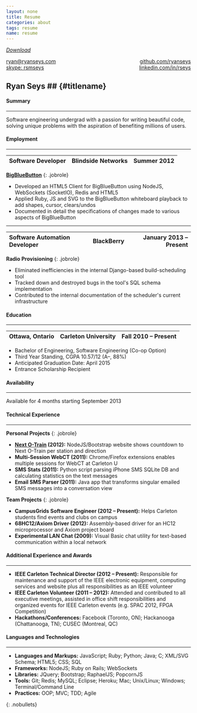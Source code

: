```yaml
---
layout: none
title: Resume
categories: about
tags: resume
name: resume
---
```


*[Download](/about/resume.pdf)*

<link rel="stylesheet" href="../../css/resume.css" />

<div><a class="subtle_link" href="mailto:ryan@ryanseys.com">ryan@ryanseys.com</a>
  <div style="float:right;"><a class="subtle_link" href="http://github.com/ryanseys">github.com/ryanseys</a></div>
</div>

<div style="float:right;"><a class="subtle_link" href="http://linkedin.com/in/rseys">linkedin.com/in/rseys</a></div>
<div><a class="subtle_link" href="skype:rsmseys">skype: rsmseys</a></div>

## Ryan Seys ## {#titlename}

#### Summary
- - -
Software engineering undergrad with a passion for writing beautiful code, solving unique problems with the aspiration of benefiting millions of users.

#### Employment
- - -

Software Developer | Blindside Networks | Summer 2012 |
:------------------|:------------------:|------------:|
**[BigBlueButton](http://bigbluebutton.org/)**
{: .jobrole}
- Developed an HTML5 Client for BigBlueButton using NodeJS, WebSockets (SocketIO), Redis and HTML5
- Applied Ruby, JS and SVG to the BigBlueButton whiteboard playback to add shapes, cursor, clears/undos
- Documented in detail the specifications of changes made to various aspects of BigBlueButton

<hr style="margin-top:4px;margin-bottom:4px;" />

Software Automation Developer | BlackBerry | January 2013 &ndash; Present |
:-----------------------------|:----------:|-----------------------:|
**Radio Provisioning**
{: .jobrole}
- Eliminated inefficiencies in the internal Django-based build-scheduling tool
- Tracked down and destroyed bugs in the tool's SQL schema implementation
- Contributed to the internal documentation of the scheduler's current infrastructure

#### Education
- - -

Ottawa, Ontario | Carleton University | Fall 2010 &ndash; Present |
:---------------|:-------------------:|--------------------:|
- Bachelor of Engineering, Software Engineering (Co-op Option)
- Third Year Standing, CGPA 10.57/12 (A&ndash;, 88%)
- Anticipated Graduation Date: April 2015
- Entrance Scholarship Recipient

#### Availability
- - -
Available for 4 months starting September 2013

#### Technical Experience
- - -
**Personal Projects**
{: .jobrole}
- **[Next O-Train](http://nextotrain.com) (2012):** NodeJS/Bootstrap website shows countdown to Next O-Train per station and direction
- **Multi-Session WebCT (2011):** Chrome/Firefox extensions enables multiple sessions for WebCT at Carleton U
- **SMS Stats (2011):** Python script parsing iPhone SMS SQLite DB and calculating statistics on the text messages
- **Email SMS Parser (2011):** Java app that transforms singular emailed SMS messages into a conversation view

**Team Projects**
{: .jobrole}
- **CampusGrids Software Engineer (2012 &ndash; Present):** Helps Carleton students find events and clubs on campus
- **68HC12/Axiom Driver (2012):** Assembly-based driver for an HC12 microprocessor and Axiom project board
- **Experimental LAN Chat (2009):** Visual Basic chat utility for text-based communication within a local network

#### Additional Experience and Awards
- - -
- **IEEE Carleton Technical Director (2012 &ndash; Present):** Responsible for maintenance and support of the IEEE
electronic equipment, computing services and website plus all responsibilities as an IEEE volunteer
- **IEEE Carleton Volunteer (2011 &ndash; 2012):** Attended and contributed to all executive meetings, assisted in office
shift responsibilities and organized events for IEEE Carleton events (e.g. SPAC 2012, FPGA Competition)
- **Hackathons/Conferences:** Facebook (Toronto, ON); Hackanooga (Chattanooga, TN); CUSEC (Montreal, QC)

#### Languages and Technologies
- - -
- **Languages and Markups:**  JavaScript; Ruby; Python; Java; C; XML/SVG Schema; HTML5; CSS; SQL
- **Frameworks:**             NodeJS; Ruby on Rails; WebSockets
- **Libraries:**              JQuery; Bootstrap; RaphaelJS; PopcornJS
- **Tools:**                  Git; Redis; MySQL; Eclipse; Heroku; Mac; Unix/Linux; Windows; Terminal/Command Line
- **Practices:**              OOP; MVC; TDD; Agile

{: .nobullets}
